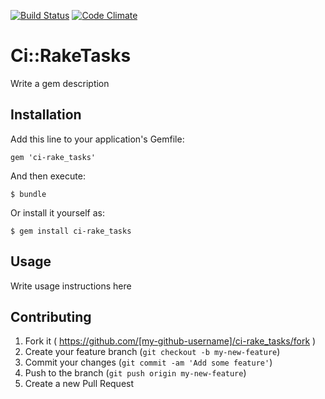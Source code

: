 [![Build Status](https://travis-ci.org/u2i/ci-rake_tasks.svg?branch=master)](https://travis-ci.org/u2i/ci-rake_tasks)
[![Code Climate](https://codeclimate.com/github/u2i/ci-rake_tasks/badges/gpa.svg)](https://codeclimate.com/github/u2i/ci-rake_tasks)

# Ci::RakeTasks

Write a gem description

## Installation

Add this line to your application's Gemfile:

    gem 'ci-rake_tasks'

And then execute:

    $ bundle

Or install it yourself as:

    $ gem install ci-rake_tasks

## Usage

Write usage instructions here

## Contributing

1. Fork it ( https://github.com/[my-github-username]/ci-rake_tasks/fork )
2. Create your feature branch (`git checkout -b my-new-feature`)
3. Commit your changes (`git commit -am 'Add some feature'`)
4. Push to the branch (`git push origin my-new-feature`)
5. Create a new Pull Request
